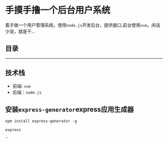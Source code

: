 # 手摸手撸一个后台用户系统


着手做一个用户管理系统。使用`node.js`开发后台，提供接口,前台使用`vue`。闲话少说，就是干...



## 目录

<hr>

## 技术栈

* 前端: `vue`
* 后端：`node.js`

## 安装`express-generator`express应用生成器

```
npm install express-generator -g

express
```

``

